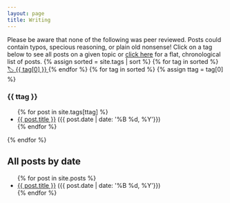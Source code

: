 ```yaml
---
layout: page
title: Writing
---
```


Please be aware that none of the following was peer reviewed. Posts could contain typos, specious reasoning, or plain
old nonsense! Click on a tag below to see all posts on a given topic or [click here](#chron) for a flat, chronological list of
posts.
{% assign sorted = site.tags | sort %}
{% for tag in sorted %}
<a href="/tags/{{ tag[0] }}/" style="font-size: {{ tag[1] | size | times: 2 | plus: 10 }}px">
🏷 {{ tag[0] }} </a>{% endfor %}
{% for tag in sorted %}
{% assign ttag = tag[0] %}
<h3><a name="{{ ttag }}"></a>{{ ttag }}</h3>
<ul>
{% for post in site.tags[ttag] %}
    <li>
        <a href="{{ post.url }}">{{ post.title }}</a> ({{ post.date | date: '%B %d, %Y'}})
    </li>
    {% endfor %}
</ul>
{% endfor %}

<h2><a name="chron"></a>All posts by date</h2>

<ul>
{% for post in site.posts %}
    <li>
      <a href="{{ post.url }}">{{ post.title }}</a> ({{ post.date | date: '%B %d, %Y'}})
    </li>
{% endfor %}
</ul>
